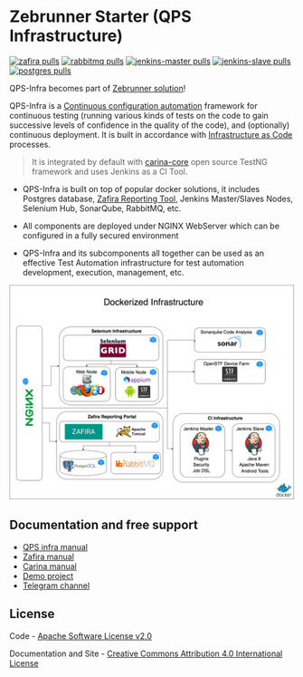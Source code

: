 Zebrunner Starter (QPS Infrastructure)
==================

[![zafira pulls](https://img.shields.io/docker/pulls/qaprosoft/zafira.svg?label=zafira%20pulls)](https://hub.docker.com/r/qaprosoft/zafira/)
[![rabbitmq pulls](https://img.shields.io/docker/pulls/qaprosoft/rabbitmq.svg?label=rabbitmq%20pulls)](https://hub.docker.com/r/qaprosoft/rabbitmq/)
[![jenkins-master pulls](https://img.shields.io/docker/pulls/qaprosoft/jenkins-master.svg?label=jenkins-master%20pulls)](https://hub.docker.com/r/qaprosoft/jenkins-master/)
[![jenkins-slave pulls](https://img.shields.io/docker/pulls/qaprosoft/jenkins-slave.svg?label=jenkins-slave%20pulls)](https://hub.docker.com/r/qaprosoft/jenkins-slave/)
[![postgres pulls](https://img.shields.io/docker/pulls/qaprosoft/postgres.svg?label=postgres%20pulls)](https://hub.docker.com/r/qaprosoft/postgres/)

QPS-Infra becomes part of [Zebrunner solution](https://medium.com/@zebrunner_official/qps-infra-becomes-part-of-zebrunner-solution-dbcf233e49f)!

QPS-Infra is a [Continuous configuration automation](https://en.wikipedia.org/wiki/Infrastructure_as_code#Continuous_configuration_automation) framework for continuous testing (running various kinds of tests on the code to gain successive levels of confidence in the quality of the code), and (optionally) continuous deployment. It is built in accordance with [Infrastructure as Code](https://en.wikipedia.org/wiki/Infrastructure_as_code) processes. 
> It is integrated by default with [carina-core](http://www.carina-core.io) open source TestNG framework and uses Jenkins as a CI Tool.

* QPS-Infra is built on top of popular docker solutions, it includes Postgres database, [Zafira Reporting Tool](http://qaprosoft.github.io/zafira), Jenkins Master/Slaves Nodes, Selenium Hub, SonarQube, RabbitMQ, etc.

* All components are deployed under NGINX WebServer which can be configured in a fully secured environment

* QPS-Infra and its subcomponents all together can be used as an effective Test Automation infrastructure for test automation development, execution, management, etc.

![Alt text](./docs/img/qps-infra.png?raw=true "QPS-Infra")

## Documentation and free support
* [QPS infra manual](https://qaprosoft.github.io/qps-infra)
* [Zafira manual](http://qaprosoft.github.io/zafira)
* [Carina manual](http://qaprosoft.github.io/carina)
* [Demo project](https://github.com/qaprosoft/carina-demo)
* [Telegram channel](https://t.me/qps_infra)

## License
Code - [Apache Software License v2.0](http://www.apache.org/licenses/LICENSE-2.0)

Documentation and Site - [Creative Commons Attribution 4.0 International License](http://creativecommons.org/licenses/by/4.0/deed.en_US)
